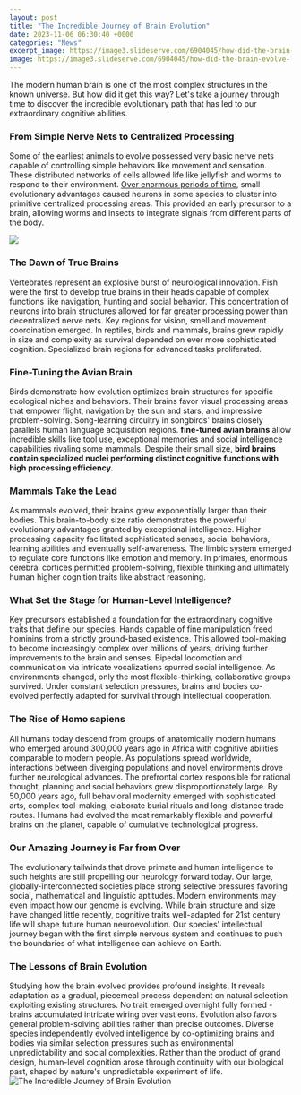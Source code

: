 ```yaml
---
layout: post
title: "The Incredible Journey of Brain Evolution"
date: 2023-11-06 06:30:40 +0000
categories: "News"
excerpt_image: https://image3.slideserve.com/6904045/how-did-the-brain-evolve-l.jpg
image: https://image3.slideserve.com/6904045/how-did-the-brain-evolve-l.jpg
---
```


The modern human brain is one of the most complex structures in the known universe. But how did it get this way? Let's take a journey through time to discover the incredible evolutionary path that has led to our extraordinary cognitive abilities.
### From Simple Nerve Nets to Centralized Processing
Some of the earliest animals to evolve possessed very basic nerve nets capable of controlling simple behaviors like movement and sensation. These distributed networks of cells allowed life like jellyfish and worms to respond to their environment. [Over enormous periods of time](https://yt.io.vn/collection/abdalla), small evolutionary advantages caused neurons in some species to cluster into primitive centralized processing areas. This provided an early precursor to a brain, allowing worms and insects to integrate signals from different parts of the body.

![](https://i.pinimg.com/originals/5e/f3/57/5ef357e791d151f57e8081c29c95afa9.jpg)
### The Dawn of True Brains 
Vertebrates represent an explosive burst of neurological innovation. Fish were the first to develop true brains in their heads capable of complex functions like navigation, hunting and social behavior. This concentration of neurons into brain structures allowed for far greater processing power than decentralized nerve nets. Key regions for vision, smell and movement coordination emerged. In reptiles, birds and mammals, brains grew rapidly in size and complexity as survival depended on ever more sophisticated cognition. Specialized brain regions for advanced tasks proliferated.
### Fine-Tuning the Avian Brain
Birds demonstrate how evolution optimizes brain structures for specific ecological niches and behaviors. Their brains favor visual processing areas that empower flight, navigation by the sun and stars, and impressive problem-solving. Song-learning circuitry in songbirds' brains closely parallels human language acquisition regions. **fine-tuned avian brains** allow incredible skills like tool use, exceptional memories and social intelligence capabilities rivaling some mammals. Despite their small size, **bird brains contain specialized nuclei performing distinct cognitive functions with high processing efficiency.**
### Mammals Take the Lead 
As mammals evolved, their brains grew exponentially larger than their bodies. This brain-to-body size ratio demonstrates the powerful evolutionary advantages granted by exceptional intelligence. Higher processing capacity facilitated sophisticated senses, social behaviors, learning abilities and eventually self-awareness. The limbic system emerged to regulate core functions like emotion and memory. In primates, enormous cerebral cortices permitted problem-solving, flexible thinking and ultimately human higher cognition traits like abstract reasoning.
### What Set the Stage for Human-Level Intelligence?
Key precursors established a foundation for the extraordinary cognitive traits that define our species. Hands capable of fine manipulation freed hominins from a strictly ground-based existence. This allowed tool-making to become increasingly complex over millions of years, driving further improvements to the brain and senses. Bipedal locomotion and communication via intricate vocalizations spurred social intelligence. As environments changed, only the most flexible-thinking, collaborative groups survived. Under constant selection pressures, brains and bodies co-evolved perfectly adapted for survival through intellectual cooperation.
### The Rise of Homo sapiens
All humans today descend from groups of anatomically modern humans who emerged around 300,000 years ago in Africa with cognitive abilities comparable to modern people. As populations spread worldwide, interactions between diverging populations and novel environments drove further neurological advances. The prefrontal cortex responsible for rational thought, planning and social behaviors grew disproportionately large. By 50,000 years ago, full behavioral modernity emerged with sophisticated arts, complex tool-making, elaborate burial rituals and long-distance trade routes. Humans had evolved the most remarkably flexible and powerful brains on the planet, capable of cumulative technological progress.
### Our Amazing Journey is Far from Over
The evolutionary tailwinds that drove primate and human intelligence to such heights are still propelling our neurology forward today. Our large, globally-interconnected societies place strong selective pressures favoring social, mathematical and linguistic aptitudes. Modern environments may even impact how our genome is evolving. While brain structure and size have changed little recently, cognitive traits well-adapted for 21st century life will shape future human neuroevolution. Our species' intellectual journey began with the first simple nervous system and continues to push the boundaries of what intelligence can achieve on Earth.
### The Lessons of Brain Evolution
Studying how the brain evolved provides profound insights. It reveals adaptation as a gradual, piecemeal process dependent on natural selection exploiting existing structures. No trait emerged overnight fully formed - brains accumulated intricate wiring over vast eons. Evolution also favors general problem-solving abilities rather than precise outcomes. Diverse species independently evolved intelligence by co-optimizing brains and bodies via similar selection pressures such as environmental unpredictability and social complexities. Rather than the product of grand design, human-level cognition arose through continuity with our biological past, shaped by nature's unpredictable experiment of life.
![The Incredible Journey of Brain Evolution](https://image3.slideserve.com/6904045/how-did-the-brain-evolve-l.jpg)